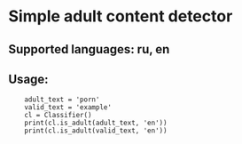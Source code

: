 # Simple adult content detector


Supported languages: ru, en
---------------------------

Usage:
------
```
    adult_text = 'porn'
    valid_text = 'example'
    cl = Classifier()
    print(cl.is_adult(adult_text, 'en'))
    print(cl.is_adult(valid_text, 'en'))

```